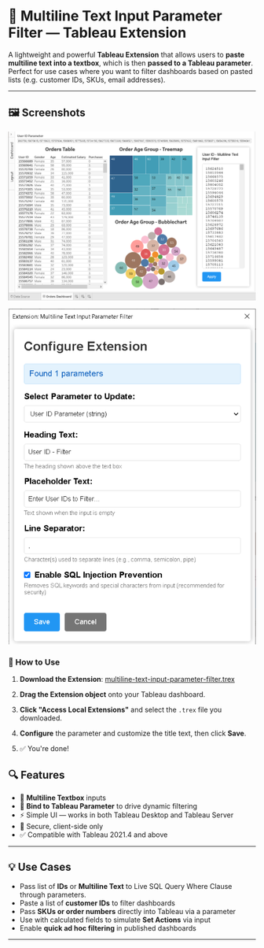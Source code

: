 # 📄 Multiline Text Input Parameter Filter — Tableau Extension

A lightweight and powerful **Tableau Extension** that allows users to **paste multiline text into a textbox**, which is then **passed to a Tableau parameter**. Perfect for use cases where you want to filter dashboards based on pasted lists (e.g. customer IDs, SKUs, email addresses).

---
## 🖼️ Screenshots
![filter 50000 multiline user ids from excel using tableau parameter against live sql query](https://raw.githubusercontent.com/vnalla557/tableau-multiline-text-input-parameter-filter-extension/main/screenshots/filter-50000-multiline-user-ids-from-excel-using-tableau-parameter.png)

![tableau multiline text parameter filter configuration](https://raw.githubusercontent.com/vnalla557/tableau-multiline-text-input-parameter-filter-extension/main/screenshots/tableau-multiline-text-parameter-configuration.png)



### 🔧 How to Use

1. **Download the Extension**: [multiline-text-input-parameter-filter.trex](https://vnalla557.github.io/tableau-multiline-text-input-parameter-filter-extension/multiline-text-input-parameter-filter.trex)

2. **Drag the Extension object** onto your Tableau dashboard.

3. **Click "Access Local Extensions"** and select the `.trex` file you downloaded.

4. **Configure** the parameter and customize the title text, then click **Save**.

5. ✅ You're done!

## 🔍 Features

- 📝 **Multiline Textbox** inputs
- 🎯 **Bind to Tableau Parameter** to drive dynamic filtering
- ⚡ Simple UI — works in both Tableau Desktop and Tableau Server
- 🔐 Secure, client-side only
- ✅ Compatible with Tableau 2021.4 and above

---

## 💡 Use Cases

- Pass list of **IDs** or **Multiline Text** to Live SQL Query Where Clause through parameters.
- Paste a list of **customer IDs** to filter dashboards
- Pass **SKUs or order numbers** directly into Tableau via a parameter
- Use with calculated fields to simulate **Set Actions** via input
- Enable **quick ad hoc filtering** in published dashboards

---

